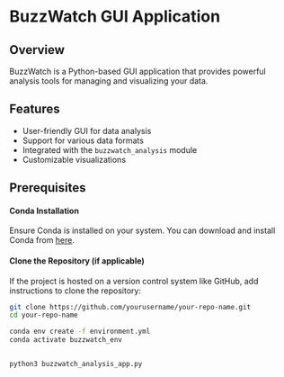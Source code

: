 # BuzzWatch GUI Application

## Overview

BuzzWatch is a Python-based GUI application that provides powerful analysis tools for managing and visualizing your data.

## Features

- User-friendly GUI for data analysis
- Support for various data formats
- Integrated with the `buzzwatch_analysis` module
- Customizable visualizations

## Prerequisites

#### Conda Installation

Ensure Conda is installed on your system. You can download and install Conda from [here](https://docs.conda.io/projects/conda/en/latest/user-guide/install/index.html).

#### Clone the Repository (if applicable)

If the project is hosted on a version control system like GitHub, add instructions to clone the repository:

```sh
git clone https://github.com/yourusername/your-repo-name.git
cd your-repo-name

conda env create -f environment.yml
conda activate buzzwatch_env


python3 buzzwatch_analysis_app.py